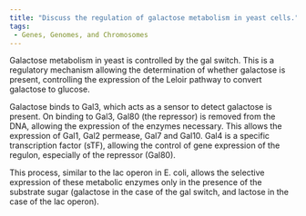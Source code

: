 ```yaml
---
title: "Discuss the regulation of galactose metabolism in yeast cells."
tags:
 - Genes, Genomes, and Chromosomes
---
```

Galactose metabolism in yeast is controlled by the gal switch. This is a regulatory mechanism allowing the determination of whether galactose is present, controlling the expression of the Leloir pathway to convert galactose to glucose. 

Galactose binds to Gal3, which acts as a sensor to detect galactose is present. On binding to Gal3, Gal80 (the repressor) is removed from the DNA, allowing the expression of the enzymes necessary. This allows the expression of Gal1, Gal2 permease, Gal7 and Gal10. 
Gal4 is a specific transcription factor (sTF), allowing the control of gene expression of the regulon, especially of the repressor (Gal80). 

This process, similar to the lac operon in E. coli, allows the selective expression of these metabolic enzymes only in the presence of the substrate sugar (galactose in the case of the gal switch, and lactose in the case of the lac operon). 
